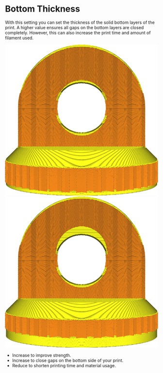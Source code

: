 Bottom Thickness
====
With this setting you can set the thickness of the solid bottom layers of the print. A higher value ensures all gaps on the bottom layers are closed completely. However, this can also increase the print time and amount of filament used.

<!--screenshot {
"image_path": "top_bottom_thickness_0.8.png",
"models": [{"script": "stamp.scad"}],
"camera_position": [0, 203, 30],
"settings": {
    "wall_line_count": 0,
    "top_bottom_thickness": 0.8
},
"colours": 64
}-->
<!--screenshot {
"image_path": "bottom_thickness.png",
"models": [{"script": "stamp.scad"}],
"camera_position": [0, 203, 30],
"settings": {
    "wall_line_count": 0,
    "bottom_thickness": 3
},
"colours": 64
}-->
![Ordinary bottom thickness](../images/top_bottom_thickness_0.8.png)
![Much thicker bottom side](../images/bottom_thickness.png)

* Increase to improve strength.
* Increase to close gaps on the bottom side of your print.
* Reduce to shorten printing time and material usage.